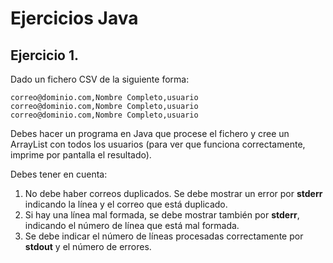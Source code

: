 # Ejercicios Java
## Ejercicio 1.
Dado un fichero CSV de la siguiente forma:

```
correo@dominio.com,Nombre Completo,usuario
correo@dominio.com,Nombre Completo,usuario
correo@dominio.com,Nombre Completo,usuario
```
Debes hacer un programa en Java que procese el fichero y cree un ArrayList con todos los usuarios (para ver que funciona correctamente, imprime por pantalla el resultado).

Debes tener en cuenta:

1. No debe haber correos duplicados. Se debe mostrar un error por **stderr** indicando la línea y el correo que está duplicado.
2. Si hay una línea mal formada, se debe mostrar también por **stderr**, indicando el número de línea que está mal formada.
3. Se debe indicar el número de líneas procesadas correctamente por **stdout** y el número de errores.